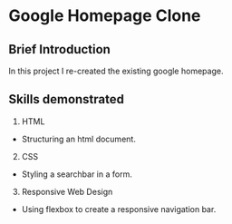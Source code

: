 # Google Homepage Clone

## Brief Introduction
In this project I re-created the existing google homepage.

## Skills demonstrated
1.  HTML
  - Structuring an html document.
 
2.  CSS
  - Styling a searchbar in a form.

3.  Responsive Web Design
  - Using flexbox to create a responsive navigation bar.
